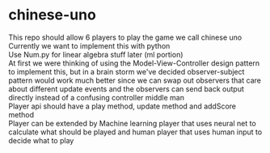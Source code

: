 # chinese-uno
This repo should allow 6 players to play the game we call chinese uno <br />
Currently we want to implement this with python <br />
Use Num.py for linear algebra stuff later (ml portion) <br />
At first we were thinking of using the Model-View-Controller design pattern to implement this, but in a brain storm we've decided observer-subject pattern would work much better since we can swap out observers that care about different update events and the observers can send back output directly instead of a confusing controller middle man <br />
Player api should have a play method, update method and addScore method <br />
Player can be extended by Machine learning player that uses neural net to calculate what should be played and human player that uses human input to decide what to play <br />